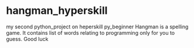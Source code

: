 # hangman_hyperskill
my second python_project on heperskill py_beginner 
Hangman is a spelling game. It contains list of words relating to programming only for you to guess. Good luck 
